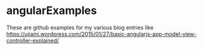 # angularExamples
These are github examples for my various blog entries like https://ujjaini.wordpress.com/2015/01/27/basic-angularjs-app-model-view-controller-explained/
